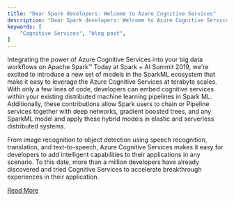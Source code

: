 ```yaml
---
title: "Dear Spark developers: Welcome to Azure Cognitive Services"
description: "Dear Spark developers: Welcome to Azure Cognitive Services"
keywords: [
	"Cognitive Services", "blog post",
]
---
```


Integrating the power of Azure Cognitive Services into your big data workflows on Apache Spark™
Today at Spark + AI Summit 2019, we're excited to introduce a new set of models in the SparkML ecosystem that make it easy to leverage the Azure Cognitive Services at terabyte scales. <!--truncate--> With only a few lines of code, developers can embed cognitive services within your existing distributed machine learning pipelines in Spark ML. Additionally, these contributions allow Spark users to chain or Pipeline services together with deep networks, gradient boosted trees, and any SparkML model and apply these hybrid models in elastic and serverless distributed systems.

From image recognition to object detection using speech recognition, translation, and text-to-speech, Azure Cognitive Services makes it easy for developers to add intelligent capabilities to their applications in any scenario. To this date, more than a million developers have already discovered and tried Cognitive Services to accelerate breakthrough experiences in their application.

[Read More](https://azure.microsoft.com/en-us/blog/dear-spark-developers-welcome-to-azure-cognitive-services/)
